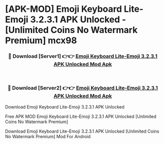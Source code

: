 # [APK-MOD] Emoji Keyboard Lite-Emoji 3.2.3.1 APK Unlocked - [Unlimited Coins No Watermark Premium] mcx98



<div align="center">
<h3>🔴 Download [Server1] 👉👉 <a href="https://momento.my/?title=Emoji_Keyboard_Lite-Emoji_3.2.3.1_APK_Unlocked">Emoji Keyboard Lite-Emoji 3.2.3.1 APK Unlocked Mod Apk</a></h3><br>

<h3>🔴 Download [Server2] 👉👉 <a href="https://momento.my/?title=Emoji_Keyboard_Lite-Emoji_3.2.3.1_APK_Unlocked">Emoji Keyboard Lite-Emoji 3.2.3.1 APK Unlocked Mod Apk</a></h3>
</div>



Download Emoji Keyboard Lite-Emoji 3.2.3.1 APK Unlocked 

Free APK MOD Emoji Keyboard Lite-Emoji 3.2.3.1 APK Unlocked [Unlimited Coins No Watermark Premium]

Download Emoji Keyboard Lite-Emoji 3.2.3.1 APK Unlocked [Unlimited Coins No Watermark Premium] Mod For Android

